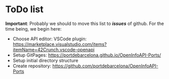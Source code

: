 # ToDo list
**Important**: Probably we should to move this list to ***issues*** of github. For the time being, we begin here:

- Choose API editor: VSCode plugin: https://marketplace.visualstudio.com/items?itemName=42Crunch.vscode-openapi
- Setup GitPages: https://portdebarcelona.github.io/OpenInfoAPI-Ports/
- Setup initial directory structure
- Create repository: https://github.com/portdebarcelona/OpenInfoAPI-Ports